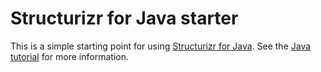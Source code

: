 # Structurizr for Java starter

This is a simple starting point for using [Structurizr for Java](https://github.com/structurizr/java). See the [Java tutorial](https://structurizr.com/help/tutorials/java) for more information.
